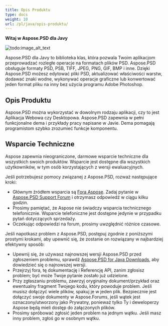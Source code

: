```yaml
---
title: Opis Produktu
type: docs
weight: 10
url: /pl/java/opis-produktu/
---
```


**Witaj w Aspose.PSD dla Javy**

![todo:image_alt_text](product-description_1)

Aspose.PSD dla Javy to biblioteka klas, która pozwala Twoim aplikacjom przeprowadzać rozległe operacje na formatach plików PSD. Aspose.PSD obsługuje formaty PSD, PSB, TIFF, JPEG, PNG, GIF, BMP i inne. Dzięki Aspose.PSD możesz edytować pliki PSD, aktualizować właściwości warstw, dodawać znaki wodne, wykonywać operacje graficzne lub konwertować jeden format pliku na inny bez użycia programu Adobe Photoshop.








## **Opis Produktu**
Aspose.PSD można wykorzystać w dowolnym rodzaju aplikacji, czy to jest Aplikacja Webowa czy Desktopowa. Aspose.PSD zapewnia w pełni funkcjonalne dema i przykłady pracy napisane w Javie. Dema pomagają programistom szybko zrozumieć funkcje komponentu.


## **Wsparcie Techniczne**
Aspose zapewnia nieograniczone, darmowe wsparcie techniczne dla wszystkich swoich produktów. Wsparcie jest dostępne dla wszystkich użytkowników, w tym osób korzystających z wersji ewaluacyjnych.

Jeśli potrzebujesz pomocy związanej z Aspose.PSD, rozważ następujące kroki:

- Głównym źródłem wsparcia są [Fora Aspose](https://forum.aspose.com/). Zadaj pytanie w [Aspose.PSD Support Forum](https://forum.aspose.com/c/psd) i otrzymasz odpowiedź w ciągu kilku godzin.
- Prosimy pamiętać, że Aspose nie świadczy wsparcia technicznego telefonicznie. Wsparcie telefoniczne jest dostępne jedynie w przypadku pytań dotyczących sprzedaży.
- Oczekując odpowiedzi na forum, prosimy uwzględnić różnice czasowe.

Jeśli napotkasz problem z Aspose.PSD, postępuj zgodnie z poniższymi prostymi krokami, aby upewnić się, że zostanie on rozwiązany w najbardziej efektywny sposób:

- Upewnij się, że używasz najnowszej wersji Aspose.PSD przed zgłoszeniem problemu, sprawdź [Aspose.PSD for Java Downloads](https://releases.aspose.com/java/repo/com/aspose/aspose-psd/), aby dowiedzieć się o najnowszej wersji.
- Przejrzyj fora, tę dokumentację i Referencję API, zanim zgłosisz problem; być może Twoje pytanie zostało już udzielone.
- Przy zgłaszaniu problemu, zawrzyj oryginalny dokument/przykład oraz ewentualny fragment Twojego kodu, który powoduje problem. Jeśli musisz dołączyć wiele plików, spakuj je w jeden plik. Bezpiecznie jest dołączyć swoje dokumenty w Aspose.Forums, jeśli wątek jest oznaczony/utworzony jako Prywatny, ponieważ tylko Ty i deweloperzy Aspose będą mieli dostęp do załączonych plików.
- Prosimy spróbować zgłosić jeden problem na jednym wątku. Jeśli masz inny problem, zgłoś go w osobnym wątku.
